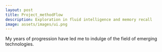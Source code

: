 ```yaml
---
layout: post
title: Project_methodFlow
description: Exploration in fluid intelligence and memory recall
image: assets/images/ui.png
---
```


My years of progression have led me to indulge of the field of emerging technologies.

